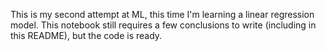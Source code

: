 This is my second attempt at ML, this time I'm learning a linear regression model. This notebook still requires a few conclusions to write (including in this README), but the code is ready. 
